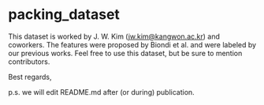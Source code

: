 # packing_dataset
This dataset is worked by J. W. Kim (jw.kim@kangwon.ac.kr) and coworkers. 
The features were proposed by Biondi et al. and were labeled by our previous works. 
Feel free to use this dataset, but be sure to mention contributors.

Best regards, 

p.s. we will edit README.md after (or during) publication.
